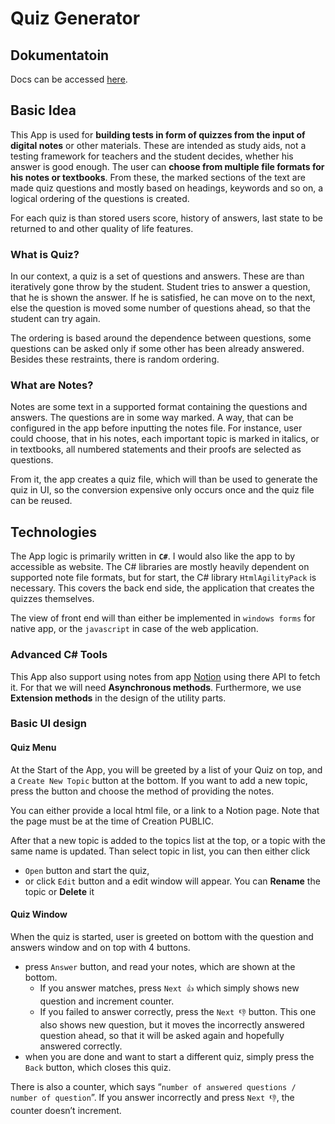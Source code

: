 # Quiz Generator

## Dokumentatoin

Docs can be accessed [here](https://jaromirprochazka.github.io/quizGenerator/).

## Basic Idea

This App is used for **building tests in form of quizzes from the input of digital notes** or other materials. These are intended as study aids, not a testing framework for teachers and the student decides, whether his answer is good enough. The user can **choose from multiple file formats for his notes or textbooks**. From these, the marked sections of the text are made quiz questions and mostly based on headings, keywords and so on, a logical ordering of the questions is created.

For each quiz is than stored users score, history of answers, last state to be returned to and other quality of life features.


### What is Quiz?

In our context, a quiz is a set of questions and answers. These are than iteratively gone throw by the student. Student tries to answer a question, that he is shown the answer. If he is satisfied, he can move on to the next, else the question is moved some number of questions ahead, so that the student can try again.

The ordering is based around the dependence between questions, some questions can be asked only if some other has been already answered. Besides these restraints, there is random ordering.

### What are Notes?

Notes are some text in a supported format containing the questions and answers. The questions are in some way marked. A way, that can be configured in the app before inputting the notes file. For instance, user could choose, that in his notes, each important topic is marked in italics, or in textbooks, all numbered statements and their proofs are selected as questions. 

From it, the app creates a quiz file, which will than be used to generate the quiz in UI, so the conversion expensive only occurs once and the quiz file can be reused.

## Technologies

The App logic is primarily written in **`C#`**. I would also like the app to by accessible as website. The C# libraries are mostly heavily dependent on supported note file formats, but for start, the C# library `HtmlAgilityPack` is necessary. This covers the back end side, the application that creates the quizzes themselves.

The view of front end will than either be implemented in `windows forms` for native app, or the `javascript` in case of the web application.  

### Advanced C# Tools

This App also support using notes from app [Notion](https://www.notion.so/) using there API to fetch it. For that we will need **Asynchronous methods**.  Furthermore, we use **Extension methods** in the design of the utility parts. 

### Basic UI design

#### Quiz Menu

At the Start of the App, you will be greeted by a list of your Quiz on top, and a `Create New Topic` button at the bottom. If you want to add a new topic, press the button and choose the method of providing the notes. 

You can either provide a local html file, or a link to a Notion page. Note that the page must be at the time of Creation PUBLIC.

After that a new topic is added to the topics list at the top, or a topic with the same name is updated. Than select topic in list, you can then either click  

- `Open` button and start the quiz,
- or click `Edit` button and a edit window will appear. You can **Rename** the topic or **Delete** it

#### Quiz Window

When the quiz is started, user is greeted on bottom with the question and answers window and on top with 4 buttons.

- press `Answer` button, and read your notes, which are shown at the bottom.
    - If you answer matches, press `Next 👍` which simply shows new question and increment counter.
    - If you failed to answer correctly, press the `Next 👎` button. This one also shows new question, but it moves the incorrectly answered question ahead, so that it will be asked again and hopefully answered correctly.
- when you are done and want to start a different quiz, simply press the `Back` button, which closes this quiz.

There is also a counter, which says “`number of answered questions / number of question`”. If you answer incorrectly and press `Next 👎`, the counter doesn’t increment.